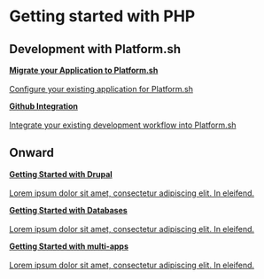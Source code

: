 
# Getting started with PHP


## Development with Platform.sh

<html>
<head>
<link rel="stylesheet" href="/styles/styles.css">
</head>
<body>

<a href="/gettingstarted/languages/php/demo/start.html" class="buttongen full"><b>Migrate your Application to Platform.sh</b><br/><br/>Configure your existing application for Platform.sh</a>

<a href="/gettingstarted/languages/php/demo/start.html" class="buttongen full"><b>Github Integration</b><br/><br/>Integrate your existing development workflow into Platform.sh</a>

</body>
</html>

## Onward

<html>
<head>
<link rel="stylesheet" href="/styles/styles.css">
</head>
<body>

<a href="/gettingstarted/languages/php/demo/start.html" class="buttongen full"><b>Getting Started with Drupal</b><br/><br/>Lorem ipsum dolor sit amet, consectetur adipiscing elit. In eleifend.</a>

<a href="/gettingstarted/languages/php/demo/start.html" class="buttongen full"><b>Getting Started with Databases</b><br/><br/>Lorem ipsum dolor sit amet, consectetur adipiscing elit. In eleifend.</a>

<a href="/gettingstarted/languages/php/demo/start.html" class="buttongen full"><b>Getting Started with multi-apps</b><br/><br/>Lorem ipsum dolor sit amet, consectetur adipiscing elit. In eleifend.</a>

</body>
</html>
